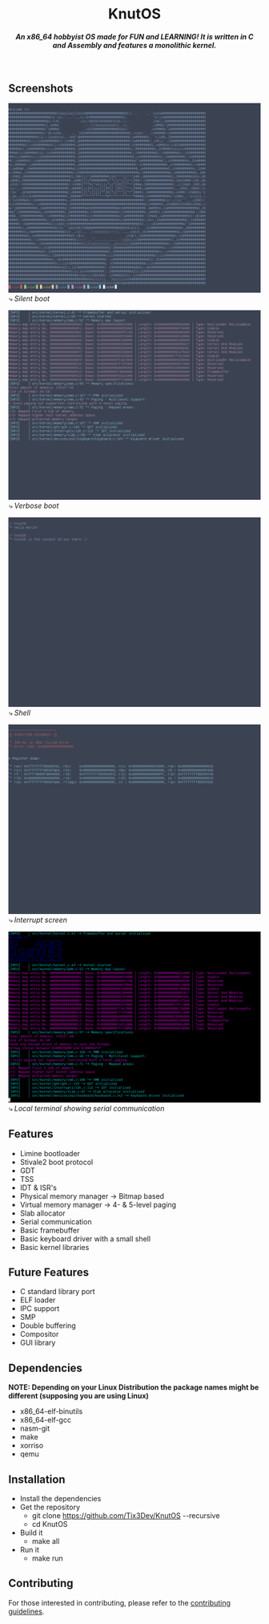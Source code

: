 <div align="center">

# KnutOS

#### _An x86_64 hobbyist OS made for FUN and LEARNING! It is written in C and Assembly and features a monolithic kernel._

</div><br/>

## Screenshots

<img src="https://github.com/Tix3Dev/KnutOS/blob/main/screenshots/KnutOS%20silent%20boot.png"> </a>
*⤷ Silent boot*

<img src="https://github.com/Tix3Dev/KnutOS/blob/main/screenshots/KnutOS%20verbose%20boot.png"> </a>
*⤷ Verbose boot*

<img src="https://github.com/Tix3Dev/KnutOS/blob/main/screenshots/KnutOS%20shell.png"> </a>
*⤷ Shell*

<img src="https://github.com/Tix3Dev/KnutOS/blob/main/screenshots/KnutOS%20interrupt%20screen.png"> </a>
*⤷ Interrupt screen*

<img src="https://github.com/Tix3Dev/KnutOS/blob/main/screenshots/KnutOS%20serial%20communication.png"> </a>
*⤷ Local terminal showing serial communication*

## Features

- Limine bootloader
- Stivale2 boot protocol
- GDT
- TSS
- IDT & ISR's
- Physical memory manager -> Bitmap based
- Virtual memory manager -> 4- & 5-level paging
- Slab allocator
- Serial communication
- Basic framebuffer
- Basic keyboard driver with a small shell
- Basic kernel libraries

## Future Features

- C standard library port
- ELF loader
- IPC support
- SMP
- Double buffering
- Compositor
- GUI library

## Dependencies

**NOTE: Depending on your Linux Distribution the package names might be different (supposing you are using Linux)**

- x86_64-elf-binutils
- x86_64-elf-gcc
- nasm-git
- make
- xorriso
- qemu

## Installation

- Install the dependencies
- Get the repository
  - git clone https://github.com/Tix3Dev/KnutOS --recursive
  - cd KnutOS
- Build it
  - make all
- Run it
  - make run

## Contributing

For those interested in contributing, please refer to the [contributing guidelines](https://github.com/Tix3Dev/KnutOS/blob/main/CONTRIBUTING.md).
